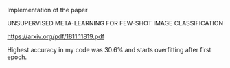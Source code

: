 Implementation of the paper

UNSUPERVISED META-LEARNING FOR FEW-SHOT IMAGE CLASSIFICATION

https://arxiv.org/pdf/1811.11819.pdf

Highest accuracy in my code was 30.6% and starts overfitting after first epoch.
